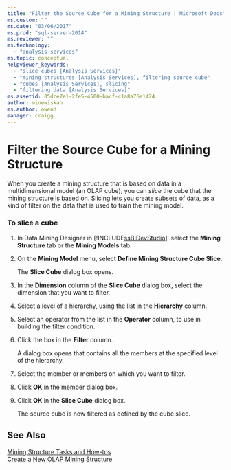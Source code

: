 ```yaml
---
title: "Filter the Source Cube for a Mining Structure | Microsoft Docs"
ms.custom: ""
ms.date: "03/06/2017"
ms.prod: "sql-server-2014"
ms.reviewer: ""
ms.technology: 
  - "analysis-services"
ms.topic: conceptual
helpviewer_keywords: 
  - "slice cubes [Analysis Services]"
  - "mining structures [Analysis Services], filtering source cube"
  - "cubes [Analysis Services], slicing"
  - "filtering data [Analysis Services]"
ms.assetid: 05dce7e1-2fe5-4500-bacf-c1a8a76e1424
author: minewiskan
ms.author: owend
manager: craigg
---
```

# Filter the Source Cube for a Mining Structure
  When you create a mining structure that is based on data in a multidimensional model (an OLAP cube), you can *slice* the cube that the mining structure is based on. Slicing lets you create subsets of data, as a kind of filter on the data that is used to train the mining model.  
  
### To slice a cube  
  
1.  In Data Mining Designer in [!INCLUDE[ssBIDevStudio](../includes/ssbidevstudio-md.md)], select the **Mining Structure** tab or the **Mining Models** tab.  
  
2.  On the **Mining Model** menu, select **Define Mining Structure Cube Slice**.  
  
     The **Slice Cube** dialog box opens.  
  
3.  In the **Dimension** column of the **Slice Cube** dialog box, select the dimension that you want to filter.  
  
4.  Select a level of a hierarchy, using the list in the **Hierarchy** column.  
  
5.  Select an operator from the list in the **Operator** column, to use in building the filter condition.  
  
6.  Click the box in the **Filter** column.  
  
     A dialog box opens that contains all the members at the specified level of the hierarchy.  
  
7.  Select the member or members on which you want to filter.  
  
8.  Click **OK** in the member dialog box.  
  
9. Click **OK** in the **Slice Cube** dialog box.  
  
     The source cube is now filtered as defined by the cube slice.  
  
## See Also  
 [Mining Structure Tasks and How-tos](data-mining/mining-structure-tasks-and-how-tos.md)   
 [Create a New OLAP Mining Structure](data-mining/create-a-new-olap-mining-structure.md)  
  
  
